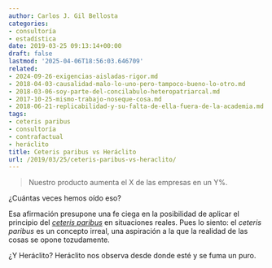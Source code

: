 ```yaml
---
author: Carlos J. Gil Bellosta
categories:
- consultoría
- estadística
date: 2019-03-25 09:13:14+00:00
draft: false
lastmod: '2025-04-06T18:56:03.646709'
related:
- 2024-09-26-exigencias-aisladas-rigor.md
- 2018-04-03-causalidad-malo-lo-uno-pero-tampoco-bueno-lo-otro.md
- 2018-03-06-soy-parte-del-concilabulo-heteropatriarcal.md
- 2017-10-25-mismo-trabajo-noseque-cosa.md
- 2018-06-21-replicabilidad-y-su-falta-de-ella-fuera-de-la-academia.md
tags:
- ceteris paribus
- consultoría
- contrafactual
- heráclito
title: Ceteris paribus vs Heráclito
url: /2019/03/25/ceteris-paribus-vs-heraclito/
---
```


>Nuestro producto aumenta el X de las empresas en un Y%.

¿Cuántas veces hemos oído eso?

Esa afirmación presupone una fe ciega en la posibilidad de aplicar el principio del _[ceteris paribus](https://es.wikipedia.org/wiki/Ceteris_paribus)_ en situaciones reales. Pues lo siento: el _ceteris paribus_ es un concepto irreal, una aspiración a la que la realidad de las cosas se opone tozudamente.

¿Y Heráclito? Heráclito nos observa desde donde esté y se fuma un puro.